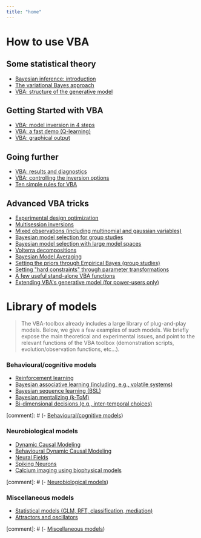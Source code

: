 ```yaml
---
title: "home"
---
```


# How to use VBA

## Some statistical theory

- [Bayesian inference: introduction](Bayesian-modelling-introduction)
- [The variational Bayes approach](The-variational-Bayesian-approach)
- [VBA: structure of the generative model](Structure-of-VBA's-generative-model)

## Getting Started with VBA

- [VBA: model inversion in 4 steps](VBA-model-inversion-in-4-steps)
- [VBA: a fast demo (Q-learning)](Fast-demo-Q-learning-model)
- [VBA: graphical output](VBA-graphical-output)

## Going further

- [VBA: results and diagnostics](VBA-output-structure)
- [VBA: controlling the inversion options](Controlling-the-inversion-using-VBA-options)
- [Ten simple rules for VBA](10-simple-rules)


## Advanced VBA tricks

- [Experimental design optimization](Optimizing-the-experimental-design)
- [Multisession inversions](Multisession)
- [Mixed observations (including multinomial and gaussian variables)](Multisources)
- [Bayesian model selection for group studies](BMS-for-group-studies)
- [Bayesian model selection with large model spaces](Comparing-large-spaces-of-models)
- [Volterra decompositions](Volterra-decomposition)
- [Bayesian Model Averaging](VBA-BMA)
- [Setting the priors through Empirical Bayes (group studies)](VBA-MFX)
- [Setting "hard constraints" through parameter transformations](param-transform)
- [A few useful stand-alone VBA functions](a-few-VBA-functions)
- [Extending VBA's generative model (for power-users only)](generativeModels)


# Library of models

> The VBA-toolbox already includes a large library of plug-and-play models. Below, we give a few examples of such models. We briefly expose the main theoretical and experimental issues, and point to the relevant functions of the VBA toolbox (demonstration scripts, evolution/observation functions, etc...).

### Behavioural/cognitive models

- [Reinforcement learning](Reinforcement-learning)
- [Bayesian associative learning (including, e.g., volatile systems)](bayesian-learning)
- [Bayesian sequence learning (BSL)](BSL)
- [Bayesian mentalizing (k-ToM)](ktom)
- [Bi-dimensional decisions (e.g., inter-temporal choices)](intertemporal-choice)


[comment]: # (- [Behavioural/cognitive models](Behavioural-cognitive-models))

### Neurobiological models

- [Dynamic Causal Modeling](dcm)
- [Behavioural Dynamic Causal Modeling](behavioural-DCM)
- [Neural Fields](neural-fields)
- [Spiking Neurons](spiking-neuron)
- [Calcium imaging using biophysical models](CaBBI)

[comment]: # (- [Neurobiological models](Neurobiological-models))

### Miscellaneous models

- [Statistical models (GLM, RFT, classification, mediation)](statistical-models)
- [Attractors and oscillators](Dynamical-models)


[comment]: # (- [Miscellaneous models](Miscellaneous-models))
